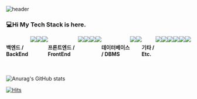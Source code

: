 ![header](https://capsule-render.vercel.app/api?type=waving&color=_hexcode&height=200&section=header&text=Nayeon's%20gitHub&fontSize=30)

### 💻Hi My Tech Stack is here.
<div style="display:flex; flex-direction:row;">
    <h4 class="heading-element" dir="auto">백엔드 / BackEnd</h4>
    <img src="https://img.shields.io/badge/Java-007396?style=flat-square&logo=Java&logoColor=white" style="max-width: 100%;">
    <img src="https://img.shields.io/badge/Spring-6DB33F?style=for-the-badge&logo=spring&logoColor=white" style="max-width: 100%;"> 
    <img src="https://img.shields.io/badge/Spring Boot-6DB33F?style=for-the-badge&logo=spring boot&logoColor=white" style="max-width: 100%;"> 
    <br>
    <h4 class="heading-element" dir="auto">프론트엔드 / FrontEnd</h4>
    <img src="https://img.shields.io/badge/html5-E34F26?style=flat-square&logo=html5&logoColor=white"> 
    <img src="https://img.shields.io/badge/css-1572B6?style=flat-square&logo=css3&logoColor=white"> 
    <img src="https://img.shields.io/badge/javascript-F7DF1E?style=flat-square&logo=javascript&logoColor=black"> 
    <img src="https://img.shields.io/badge/react-61DAFB?style=flat-square&logo=react&logoColor=black"> 
    <br>
    <h4 class="heading-element" dir="auto">데이터베이스 / DBMS</h4>
    <img src="https://img.shields.io/badge/oracle-F80000?style=for-the-badge&logo=oracle&logoColor=white"> 
    <img src="https://img.shields.io/badge/mysql-4479A1?style=for-the-badge&logo=mysql&logoColor=white"> 
    <br>
    <h4 class="heading-element" dir="auto">기타 / Etc.</h4>
    <img src="https://img.shields.io/badge/GitHub-181717?style=for-the-badge&logo=GitHub&amp;logoColor=white"> 
    <img src="https://img.shields.io/badge/linux-FCC624?style=for-the-badge&logo=linux&logoColor=black"> 
    <img src="https://img.shields.io/badge/apache tomcat-F8DC75?style=for-the-badge&logo=apachetomcat&logoColor=black">
    <img src="https://img.shields.io/badge/Amazon AWS-232F3E?style=for-the-badge&logo=amazon aws&logoColor=white"> 
    <br>
    <img src="https://img.shields.io/badge/Kotlin-7F52FF?style=flat-square&logo=kotlin&logoColor=white">
    <img src="https://img.shields.io/badge/Andoid Studio-3DDC84?style=flat-square&logo=android studio&logoColor=white">
    <br>
</div><br>
</div>


![Anurag's GitHub stats](https://github-readme-stats.vercel.app/api?username=kibilotus&show_icons=true&theme=tokyonight)

[![Hits](https://hits.seeyoufarm.com/api/count/incr/badge.svg?url=https%3A%2F%2Fgithub.com%2Fkibilotus%2Fhit-counter&count_bg=%23F393DB&title_bg=%23272727&icon=&icon_color=%23E7E7E7&title=hits&edge_flat=false)](https://hits.seeyoufarm.com)

